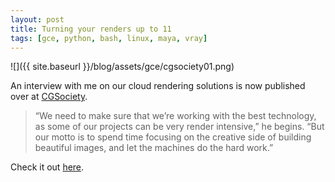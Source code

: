 ```yaml
---
layout: post
title: Turning your renders up to 11
tags: [gce, python, bash, linux, maya, vray]
---
```


![]({{ site.baseurl }}/blog/assets/gce/cgsociety01.png)

An interview with me on our cloud rendering solutions is now published over
at [CGSociety](http://www.cgsociety.org/news/article/1379/turning-your-renders-up-to-11).

> “We need to make sure that we’re working with the best technology, as some of our projects can be very render intensive,” he begins. “But our motto is to spend time focusing on the creative side of building beautiful images, and let the machines do the hard work.”

Check it out [here](http://www.cgsociety.org/news/article/1379/turning-your-renders-up-to-11).

